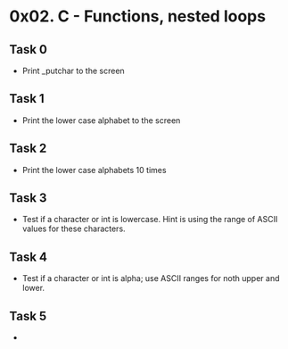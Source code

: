 # 0x02. C - Functions, nested loops
## Task 0
* Print _putchar to the screen

## Task 1
* Print the lower case alphabet to the screen

## Task 2
* Print the lower case alphabets 10 times

## Task 3
* Test if a character or int is lowercase. Hint is using the range of ASCII values for these characters.

## Task 4
* Test if a character or int is alpha; use ASCII ranges for noth upper and lower.

## Task 5
*  
